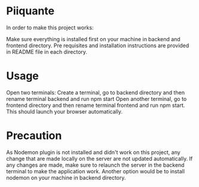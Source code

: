 # Piiquante #

In order to make this project works:

Make sure everything is installed first on your machine in backend and frontend directory. 
Pre requisites and installation instructions are provided in README file in each directory. 

# Usage #

Open two terminals:
    Create a terminal, go to backend directory and then rename terminal backend and run npm start
    Open another terminal,  go to frontend directory and then rename terminal frontend and run npm start. 
    This should launch your browser automatically. 

# Precaution #

As Nodemon plugin is not installed and didn't work on this project, any change that are made locally on the server are not updated automatically. 
If any changes are made, make sure to relaunch the server in the backend terminal to make the application work. 
Another option would be to install nodemon on your machine in backend directory. 

